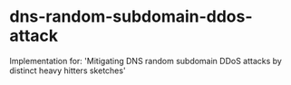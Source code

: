 # dns-random-subdomain-ddos-attack
Implementation for: 'Mitigating DNS random subdomain DDoS attacks by distinct heavy hitters sketches'
